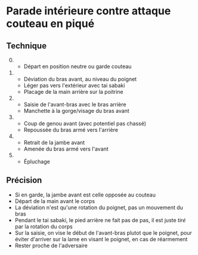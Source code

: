 # Parade intérieure contre attaque couteau en piqué

## Technique
0.  - Départ en position neutre ou garde couteau
1.  - Déviation du bras avant, au niveau du poignet
    - Léger pas vers l'extérieur avec tai sabaki
    - Placage de la main arrière sur la poitrine
2.  - Saisie de l'avant-bras avec le bras arrière
    - Manchette à la gorge/visage du bras avant
3.  - Coup de genou avant (avec potentiel pas chassé)
	- Repoussée du bras armé vers l'arrière
4.  - Retrait de la jambe avant
    - Amenée du bras armé vers l'avant
5.  - Épluchage

## Précision
- Si en garde, la jambe avant est celle opposée au couteau
- Départ de la main avant le corps
- La déviation n'est qu'une rotation du poignet, pas un mouvement du bras
- Pendant le tai sabaki, le pied arrière ne fait pas de pas, il est juste *tiré* par la rotation du corps
- Sur la saisie, on vise le début de l'avant-bras plutot que le poignet, pour éviter d'arriver sur la lame en visant le poignet, en cas de réarmement
- Rester proche de l'adversaire
